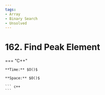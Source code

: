 ```yaml
---
tags:
- Array
- Binary Search
- Unsolved
---
```



# 162. Find Peak Element

=== "C++"

    **Time:** $O()$

    **Space:** $O()$

    ``` c++
    ```